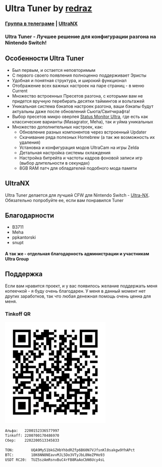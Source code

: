 # Ultra Tuner by **[redraz](https://github.com/redraz)**

### [Группа в телеграме](https://t.me/UltraNX) | [UltraNX](https://github.com/Ultra-NX/Ultra)

### Ultra Tuner - Лучшее решение для конфигурации разгона на Nintendo Switch!

## Особенности Ultra Tuner
* Был первым, и остается неповторимым
* С первого своего появления полноценно поддерживает Эристы
* Удобная и понятная структура, и широкий функционал
* Отображение всех важных настроек на паре страниц - в меню Current
* Множество встроенных Пресетов разгона, с которыми вам не придется вручную перебирать десятки таймингов и вольтажей
* Уникальная система бэкапов настроек разгона, ваши бэкапы будут актуальны даже после обновлений Сьюта/Свитчкрафта!
* Выбор пресетов микро оверлея [Status Monitor Ultra](https://github.com/Ultra-NX/Ultra-Status-Monitor), где есть как классические варианты (Masagrator, Meha), так и уйма уникальных
* Множество дополнительных настроек, как:
   * Обновление разных компонентов через встроенный Updater
   * Скачивание ряда полезных Homebrew (а так же возможность их удаления)
   * Установка и конфигурация модов UltraCam на игры Zelda
   * Детальная настройка системы охлаждения
   * Настройка битрейта и частоты кадров фоновой записи игр (выбор длительности в секундах)
   * 8GB RAM патч для обладателей подобного мода памяти

## UltraNX
Ultra Tuner делается для лучшей CFW для Nintendo Switch - [Ultra-NX](https://github.com/Ultra-NX/Ultra). Обязательно попробуйте ее, если вам понравился Tuner

## Благодарности 

* B3711
* Meha
* ppkantorski
* snupt
#### А так же - отдельная благодарность администрации и участникам Ultra Group

## Поддержка

Если вам нравится проект, и у вас появилось желание поддержать меня копеечкой - я буду очень благодарен.
У меня в данный момент нет других заработков, так что любая денежная помощь очень ценна для меня.            

### Tinkoff QR
![](https://github.com/Ultra-NX/Ultra-Resources/raw/main/Tinkoff%20small.png)
```
Альфа:   2200152336577997
Tinkoff: 2200700170486970
Сбер:    2202200513345833

TON:        UQA9My51bkGZHbYhbdRZfp6B60N7VJfsnKl0sakgw9YhAPct
BTC:        18K6NN8NEavvMJL5Do3VTyJbL8NeZPHo93
USDT RC20:  TUZ5szAmRsnvBuC4rFB8RaAoCbN6Ucy4sL
```